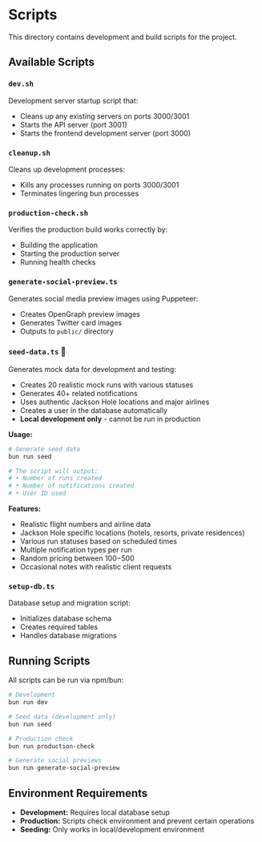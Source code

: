# Scripts

This directory contains development and build scripts for the project.

## Available Scripts

### `dev.sh`

Development server startup script that:

- Cleans up any existing servers on ports 3000/3001
- Starts the API server (port 3001)
- Starts the frontend development server (port 3000)

### `cleanup.sh`

Cleans up development processes:

- Kills any processes running on ports 3000/3001
- Terminates lingering bun processes

### `production-check.sh`

Verifies the production build works correctly by:

- Building the application
- Starting the production server
- Running health checks

### `generate-social-preview.ts`

Generates social media preview images using Puppeteer:

- Creates OpenGraph preview images
- Generates Twitter card images
- Outputs to `public/` directory

### `seed-data.ts` 🌱

Generates mock data for development and testing:

- Creates 20 realistic mock runs with various statuses
- Generates 40+ related notifications
- Uses authentic Jackson Hole locations and major airlines
- Creates a user in the database automatically
- **Local development only** - cannot be run in production

**Usage:**

```bash
# Generate seed data
bun run seed

# The script will output:
# • Number of runs created
# • Number of notifications created
# • User ID used
```

**Features:**

- Realistic flight numbers and airline data
- Jackson Hole specific locations (hotels, resorts, private residences)
- Various run statuses based on scheduled times
- Multiple notification types per run
- Random pricing between $100-$500
- Occasional notes with realistic client requests

### `setup-db.ts`

Database setup and migration script:

- Initializes database schema
- Creates required tables
- Handles database migrations

## Running Scripts

All scripts can be run via npm/bun:

```bash
# Development
bun run dev

# Seed data (development only)
bun run seed

# Production check
bun run production-check

# Generate social previews
bun run generate-social-preview
```

## Environment Requirements

- **Development:** Requires local database setup
- **Production:** Scripts check environment and prevent certain operations
- **Seeding:** Only works in local/development environment
